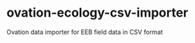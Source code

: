 ovation-ecology-csv-importer
============================

Ovation data importer for EEB field data in CSV format
